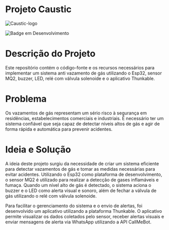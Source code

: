 # Projeto Caustic
![Caustic-logo](https://github.com/iNdkGG/projeto-caustic/assets/67072820/5c5b75f8-0c60-4d57-9bc7-993312d06082)

![Badge em Desenvolvimento](http://img.shields.io/static/v1?label=STATUS&message=EM%20DESENVOLVIMENTO&color=GREEN&style=for-the-badge)

# Descrição do Projeto
Este repositório contém o código-fonte e os recursos necessários para implementar um sistema anti vazamento de gás utilizando o Esp32, sensor MQ2, buzzer, LED, relé com válvula solenoide e o aplicativo Thunkable.

# Problema
Os vazamentos de gás representam um sério risco à segurança em residências, estabelecimentos comerciais e industriais. É necessário ter um sistema confiável que seja capaz de detectar níveis altos de gás e agir de forma rápida e automática para prevenir acidentes.

# Ideia e Solução
A ideia deste projeto surgiu da necessidade de criar um sistema eficiente para detectar vazamentos de gás e tomar as medidas necessárias para evitar acidentes. Utilizando o Esp32 como plataforma de desenvolvimento, o sensor MQ2 é utilizado para realizar a detecção de gases inflamáveis e fumaça. Quando um nível alto de gás é detectado, o sistema aciona o buzzer e o LED como alerta visual e sonoro, além de fechar a válvula de gás utilizando o relé com válvula solenoide.

Para facilitar o gerenciamento do sistema e o envio de alertas, foi desenvolvido um aplicativo utilizando a plataforma Thunkable. O aplicativo permite visualizar os dados coletados pelo sensor, receber alertas visuais e enviar mensagens de alerta via WhatsApp utilizando a API CallMeBot.




